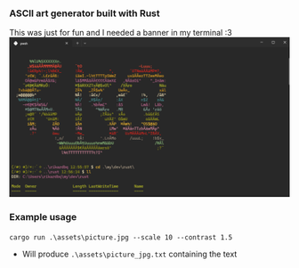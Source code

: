 ### ASCII art generator built with Rust
This was just for fun and I needed a banner in my terminal :3
![alt text](image.png)

### Example usage
```cargo run .\assets\picture.jpg --scale 10 --contrast 1.5```
- Will produce ```.\assets\picture_jpg.txt``` containing the text
